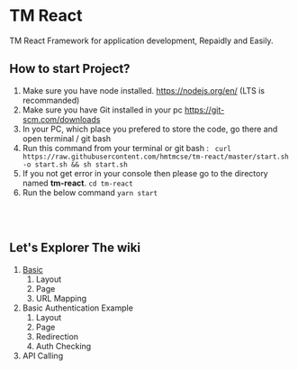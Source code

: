 # TM React
TM React Framework for application development, Repaidly and Easily. 



## How to start Project?

1. Make sure you have node installed. https://nodejs.org/en/  (LTS is recommanded)
2. Make sure you have Git installed in your pc https://git-scm.com/downloads
3. In your PC, which place you prefered to store the code, go there and open terminal / git bash
4. Run this command from your terminal or git bash : ``` curl https://raw.githubusercontent.com/hmtmcse/tm-react/master/start.sh -o start.sh && sh start.sh```
5. If you not get error in your console then please go to the directory named **tm-react**. ```cd tm-react```
6. Run the below command ```yarn start```


<br/><br/>

## Let's Explorer The wiki

1. [Basic](https://github.com/hmtmcse/tm-react/wiki/basic)
   1. Layout
   2. Page
   3. URL Mapping
2. Basic Authentication Example
   1. Layout
   2. Page
   3. Redirection
   4. Auth Checking
3. API Calling
